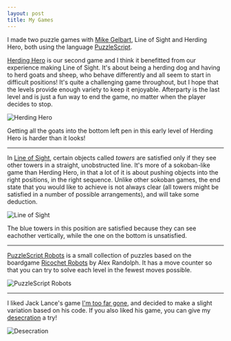 ```yaml
---
layout: post
title: My Games
---
```


I made two puzzle games with [Mike Gelbart](https://www.mikegelbart.com/), Line of Sight and Herding Hero, both using the language [PuzzleScript](https://www.puzzlescript.net/).

[Herding Hero](https://joel-fox.itch.io/herding-hero) is our second game and I think it benefitted from our experience making Line of Sight.  It's about being a herding dog and having to herd goats and sheep, who behave differently and all seem to start in difficult positions!  It's quite a challenging game throughout, but I hope that the levels provide enough variety to keep it enjoyable.  Afterparty is the last level and is just a fun way to end the game, no matter when the player decides to stop.

![Herding Hero](https://joelthefox.github.io/img/herdingheroscreen.jpg "An early level of Herding Hero")

Getting all the goats into the bottom left pen in this early level of Herding Hero is harder than it looks!  

-----

In [Line of Sight](https://joel-fox.itch.io/line-of-sight), certain objects called *towers* are satisfied only if they see other towers in a straight, unobstructed line.  It's more of a sokoban-like game than Herding Hero, in that a lot of it is about pushing objects into the right positions, in the right sequence.  Unlike other sokoban games, the end state that you would like to achieve is not always clear (all towers might be satisfied in a number of possible arrangements), and will take some deduction.

![Line of Sight](https://joelthefox.github.io/img/LoSscreen.png "Level 3 of Line of Sight")

The blue towers in this position are satisfied because they can see eachother vertically, while the one on the bottom is unsatisfied.  

-----

[PuzzleScript Robots](https://joel-fox.itch.io/puzzlescript-robots) is a small collection of puzzles based on the boardgame [Ricochet Robots](https://boardgamegeek.com/boardgame/51/ricochet-robots) by Alex Randolph.  It has a move counter so that you can try to solve each level in the fewest moves possible.

![PuzzleScript Robots](https://joelthefox.github.io/img/pusslescriptrobots.png "Move 6 of level 3.  I made random moves, so don't try this at home.")  

-----

I liked Jack Lance's game [I'm too far gone](https://www.puzzlescript.net/play.html?p=a4bb2bf44284bdb9347cf3f1399d4f11), and decided to make a slight variation based on his code.  If you also liked his game, you can give my [desecration](https://www.puzzlescript.net/play.html?p=443f041b36f57539884e69d2df7bb212) a try!

![Desecration](https://joelthefox.github.io/img/descecration.png "This is a desecration")
